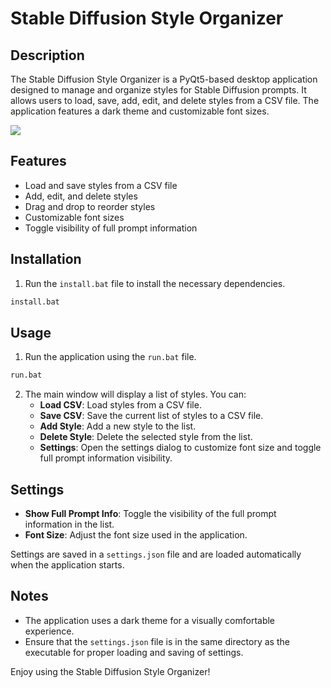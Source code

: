 # Stable Diffusion Style Organizer

## Description
The Stable Diffusion Style Organizer is a PyQt5-based desktop application designed to manage and organize styles for Stable Diffusion prompts. It allows users to load, save, add, edit, and delete styles from a CSV file. The application features a dark theme and customizable font sizes.

<img src='https://drive.google.com/uc?export=view&id=168hykuZRBNIFptv_VlbTg3Ws5zzQkMvT'>

## Features
- Load and save styles from a CSV file
- Add, edit, and delete styles
- Drag and drop to reorder styles
- Customizable font sizes
- Toggle visibility of full prompt information

## Installation

1. Run the `install.bat` file to install the necessary dependencies.

```bat
install.bat
```

## Usage

1. Run the application using the `run.bat` file.

```bat
run.bat
```

2. The main window will display a list of styles. You can:
    - **Load CSV**: Load styles from a CSV file.
    - **Save CSV**: Save the current list of styles to a CSV file.
    - **Add Style**: Add a new style to the list.
    - **Delete Style**: Delete the selected style from the list.
    - **Settings**: Open the settings dialog to customize font size and toggle full prompt information visibility.

## Settings
- **Show Full Prompt Info**: Toggle the visibility of the full prompt information in the list.
- **Font Size**: Adjust the font size used in the application.

Settings are saved in a `settings.json` file and are loaded automatically when the application starts.

## Notes
- The application uses a dark theme for a visually comfortable experience.
- Ensure that the `settings.json` file is in the same directory as the executable for proper loading and saving of settings.

Enjoy using the Stable Diffusion Style Organizer!
